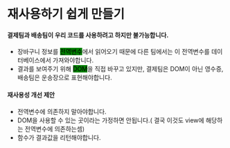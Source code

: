 # 재사용하기 쉽게 만들기

#### 결제팀과 배송팀이 우리 코드를 사용하려고 하지만 불가능합니다.

* 장바구니 정보를 <mark style="background-color:green;">전역변수</mark>에서 읽어오기 때문에 다른 팀에서는 이 전역변수를 데이터베이스에서 가져와야합니다.
* 결과를 보여주기 위해 <mark style="background-color:green;">DOM</mark>을 직접 바꾸고 있지만, 결제팀은 DOM이 아닌 영수증, 배송팀은 운송장으로 표현해야합니다.



#### 재사용성 개선 제안

* 전역변수에 의존하지 말아야합니다.
* DOM을 사용할 수 있는 곳이라는 가정하면 안됩니다.( 결국 이것도 view에 해당하는 전역변수에 의존하는셈)
* 함수가 결과값을 리턴해야합니다.






